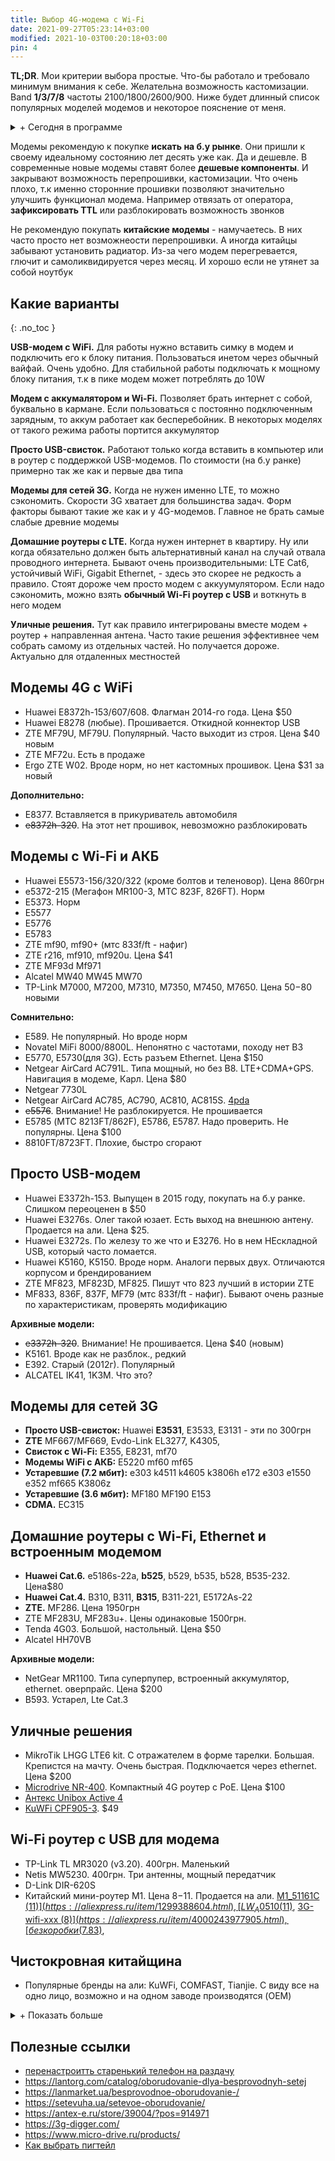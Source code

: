 ```yaml
---
title: Выбор 4G-модема с Wi-Fi
date: 2021-09-27T05:23:14+03:00
modified: 2021-10-03T00:20:18+03:00
pin: 4
---
```


**TL;DR**. Мои критерии выбора простые. Что-бы работало и требовало минимум внимания к себе. Желательна возможность кастомизации. Band **1/3/7/8** частоты 2100/1800/2600/900. Ниже будет длинный список популярных моделей модемов и некоторое пояснение от меня. 

<details markdown="1"><summary markdown="0">+ Сегодня в программе</summary>
- toc  
{: toc }

</details>

Модемы рекомендую к покупке **искать на б.у рынке**. Они пришли к своему идеальному состоянию лет десять уже как. Да и дешевле. В современные новые модемы ставят более **дешевые компоненты**. И закрывают возможность перепрошивки, кастомизации. Что очень плохо, т.к именно сторонние прошивки позволяют значительно улучшить функционал модема. Например отвязать от оператора, **зафиксировать TTL** или разблокировать возможность звонков

Не рекомендую покупать **китайские модемы** - намучаетесь. В них часто просто нет возможнеости перепрошивки. А иногда китайцы забывают установить радиатор. Из-за чего модем перегревается, глючит и самоликвидируется через месяц. И хорошо если не утянет за собой ноутбук



## Какие варианты
{: .no_toc }

**USB-модем с WiFi.** Для работы нужно вставить симку в модем и подключить его к блоку питания. Пользоваться инетом через обычный вайфай. Очень удобно. Для стабильной работы подключать к мощному блоку питания, т.к в пике модем может потреблять до 10W

**Модем с аккумалятором и Wi-Fi.** Позволяет брать интернет с собой, буквально в кармане. Если пользоваться с постоянно подключенным зарядным, то аккум работает как бесперебойник. В некоторых моделях от такого режима работы портится аккумулятор

**Просто USB-свисток.** Работают только когда вставить в компьютер или в роутер с поддержкой USB-модемов. По стоимости (на б.у ранке) примерно так же как и первые два типа

**Модемы для сетей 3G.** Когда не нужен именно LTE, то можно сэкономить. Скорости 3G хватает для большинства задач. Форм факторы бывают такие же как и у 4G-модемов. Главное не брать самые слабые древние модемы

**Домашние роутеры с LTE.** Когда нужен интернет в квартиру. Ну или когда обязательно должен быть альтернативный канал на случай отвала проводного интернета. Бывают очень производительными: LTE Cat6, устойчивый WiFi, Gigabit Ethernet, - здесь это скорее не редкость а правило. Стоят дороже чем просто модем с аккуумулятором. Если надо сэкономить, можно взять **обычный Wi-Fi роутер с USB** и воткнуть в него модем

**Уличные решения.** Тут как правило интегрированы вместе модем + роутер + направленная антена. Часто такие решения эффективнее чем собрать самому из отдельных частей. Но получается дороже. Актуально для отдаленных местностей


## Модемы 4G с WiFi
- Huawei E8372h-153/607/608. Флагман 2014-го года. Цена $50
- Huawei E8278 (любые). Прошивается. Откидной коннектор USB
- ZTE MF79U, MF79U. Популярный. Часто выходит из строя. Цена $40 новым
- ZTE MF72u. Есть в продаже
- Ergo ZTE W02. Вроде норм, но нет кастомных прошивок. Цена $31 за новый

**Дополнительно:**
- E8377. Вставляется в прикуриватель автомобиля
- ~~e8372h-320~~. На этот нет прошивок, невозможно разблокировать


## Модемы с Wi-Fi и АКБ
- Huawei E5573-156/320/322 (кроме болтов и теленовор). Цена 860грн
- e5372-215 (Мегафон MR100-3, МТС 823F, 826FT). Норм
- E5373. Норм
- E5577
- E5776
- E5783 
- ZTE mf90, mf90+ (мтс 833f/ft - нафиг)
- ZTE r216, mf910, mf920u. Цена $41
- ZTE MF93d Mf971 
- Alcatel MW40 MW45 MW70 
- TP-Link M7000, M7200, M7310, M7350, M7450, M7650. Цена $50-$80 новыми

**Сомнительно:** 
- E589. Не популярный. Но вроде норм
- Novatel MiFi 8000/8800L. Непонятно с частотами, походу нет B3
- E5770, E5730(для 3G). Есть разъем Ethernet. Цена $150
- Netgear AirCard AC791L. Типа мощный, но без B8. LTE+CDMA+GPS. Навигация в модеме, Карл. Цена $80
- Netgear 7730L
- Netgear AirCard AC785, AC790, AC810, AC815S. [4pda](https://4pda.to/forum/index.php?showtopic=748110)
- ~~e5576~~. Внимание! Не разблокируется. Не прошивается
- E5785 (МТС 8213FT/862F), E5786, E5787. Надо проверить. Не популярны. Цена $100
- 8810FT/8723FT. Плохие, быстро сгорают


## Просто USB-модем
- Huawei E3372h-153. Выпущен в 2015 году, покупать на б.у ранке. Слишком переоценен в $50
- Huawei E3276s. Олег такой юзает. Есть выход на внешнюю антену. Продается на али. Цена $25.
- Huawei E3272s. По железу то же что и E3276. Но в нем НЕскладной USB, который часто ломается.
- Huawei K5160, K5150. Вроде норм. Аналоги первых двух. Отличаются корпусом и брендированием 
- ZTE MF823, MF823D, MF825. Пишут что 823 лучший в истории ZTE
- MF833, 836F, 837F, MF79 (мтс 833f/ft - нафиг). Бывают очень разные по характеристикам, проверять модификацию


**Архивные модели:** 
- ~~e3372h-320~~. Внимание! Не прошивается. Цена $40 (новым) 
- K5161. Вроде как не разблок., редкий
- E392. Старый (2012г). Популярный
- ALCATEL IK41, 1K3M. Что это?

## Модемы для сетей 3G

- **Просто USB-свисток:** Huawei **E3531**, E3533, E3131 - эти по 300грн
- **ZTE** MF667/MF669, Evdo-Link EL3277, K4305,
- **Свисток с Wi-Fi:** E355, Е8231, mf70 
- **Модемы WiFi c АКБ:** E5220 mf60 mf65
- **Устаревшие (7.2 мбит):** e303 k4511 k4605 k3806h e172 e303 e1550 e352 mf665 K3806z
- **Устаревшие (3.6 мбит):** MF180 MF190 E153
- **CDMA.** EC315


## Домашние роутеры с Wi-Fi, Ethernet и встроенным модемом
- **Huawei Cat.6.** e5186s-22a, **b525**, b529, b535, b528, B535-232. Цена$80
- **Huawei Cat.4.** B310, B311, **B315**, B311-221, E5172As-22
- **ZTE.** MF286. Цена 1950грн
- ZTE MF283U, MF283u+. Цены одинаковые 1500грн.
- Tenda 4G03. Большой, настольный. Цена $50
- Alcatel HH70VB  

**Архивные модели:** 
- NetGear MR1100. Типа суперпупер, встроенный аккумулятор, ethernet. оверпрайс. Цена $200
- B593. Устарел, Lte Cat.3


## Уличные решения
- MikroTik LHGG LTE6 kit. С отражателем в форме тарелки. Большая. Крепистся на мачту. Очень быстрая. Подключается через ethernet. Цена $200
- [Microdrive NR-400](https://www.micro-drive.ru/products/ulichnyij-router-nr-400). Компактный 4G роутер с PoE. Цена $100
- [Антекс Unibox Active 4](https://antex-e.ru/store/39004/?pos=914996)
- [KuWFi CPF905-3](https://aliexpress.ru/item/33053649924.html). $49

## Wi-Fi роутер с USB для модема
- TP-Link TL MR3020 (v3.20). 400грн. Маленький
- Netis MW5230. 400грн. Три антенны, мощный передатчик
- D-Link DIR-620S
- Китайский мини-роутер M1. Цена $8-$11. Продается на али.
  [M1_51161C ($11)](https://aliexpress.ru/item/1299388604.html), 
  [LW_A0510 ($11)](https://aliexpress.ru/item/1299388604.html), 
  [3G-wifi-xxx ($8)](https://aliexpress.ru/item/4000243977905.html),
  [без коробки ($7.83)](https://aliexpress.ru/item/32855389039.html),





## Чистокровная китайщина
- Популярные бренды на али: KuWFi, COMFAST, Tianjie. С виду все на одно лицо, возможно и на одном заводе производятся (OEM)

<details markdown="1"><summary markdown="0">+ Показать больше</summary>
- [Тема на 4pda](https://4pda.to/forum/index.php?showtopic=849043)  
- Noname B1/B3. Цена $15 самый дешевый. Бывает с разными названиями.  
  [UF902-1 ($15.75)](https://aliexpress.ru/item/33011621445.html), 
  [UF903-1 ($15.75)](https://aliexpress.ru/item/32951351640.html), 
  [UF904-1 ($15.75)](https://aliexpress.ru/item/4000291960023.html), 
  AnyDATA W150,  
  [4G-UFI-XX ($15)](#), 
  [A701 ($20)](https://aliexpress.ru/item/32910311042.html), 
  UF725 ($22), 
  [H80 ($22)](https://aliexpress.ru/item/1005003065277530.html), 
  [Olax u80/u90 ($23)](https://olx.ua/702763471), 
- Noname B1/B3/B7:  
  [MF783-3 ($28)](https://aliexpress.ru/item/4000291960023.html), 
  [LDW922E ($27)](https://aliexpress.ru/item/4001191990200.html), 
  [LDW923D ($27)](https://aliexpress.ru/item/4001191990200.html),  
  [LDW931-2 ($22)](https://www.aliexpress.com/item/4000444254077.html), 
  [U8 ($22)](https://aliexpress.ru/item/1005003298327779.html), 
- Noname 3G(7.2мбит):  
  [UFI-MF230_XXX ($14)](https://aliexpress.ru/item/32812483460.html), 
  [UFI_UF230_XXX (13)](https://aliexpress.ru/item/1005002124424135.html), 
  [UFI_UF230_XXX ($12)](https://aliexpress.ru/item/4000208102252.html)
    
</details>



## Полезные ссылки
- [перенастроитть старенький телефон на раздачу](#)
- <https://lantorg.com/catalog/oborudovanie-dlya-besprovodnyh-setej>
- <https://lanmarket.ua/besprovodnoe-oborudovanie-/>
- <https://setevuha.ua/setevoe-oborudovanie/>
- <https://antex-e.ru/store/39004/?pos=914971>
- <https://3g-digger.com/>
- <https://www.micro-drive.ru/products/>
- [Как выбрать пигтейл](https://net-well.ru/stati-o-3g-4g-internete/kakoj-vybrat-pigtejl-ts9-ili-crc9)
